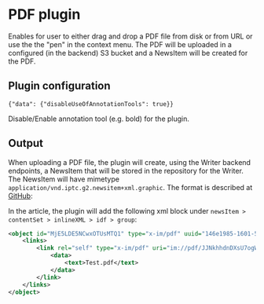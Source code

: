 # PDF plugin
Enables for user to either drag and drop a PDF file from disk or from URL or use the the "pen" in the context menu. The
PDF will be uploaded in a configured (in the backend) S3 bucket and a NewsItem will be created for the PDF.

## Plugin configuration
```
{"data": {"disableUseOfAnnotationTools": true}} 
``` 
Disable/Enable annotation tool (e.g. bold) for the plugin.

## Output
When uploading a PDF file, the plugin will create, using the Writer backend endpoints, a NewsItem that will be stored
in the repository for the Writer. The NewsItem will have mimetype `application/vnd.iptc.g2.newsitem+xml.graphic`. 
The format is described at [GitHub](https://github.com/Infomaker/writer-format/blob/master/newsml/newsitem/newsitem-pdf.xml): 

In the article, the plugin will add the following xml block under `newsItem > contentSet > inlineXML > idf > group`:
```xml
<object id="MjE5LDE5NCwxOTUsMTQ1" type="x-im/pdf" uuid="146e1985-1601-5cce-a788-02e286da5905">
    <links>
        <link rel="self" type="x-im/pdf" uri="im://pdf/JJNkhhdnDXsU7ogWnOwLKF4uq9Y.pdf" uuid="146e1985-1601-5cce-a788-02e286da5905">
            <data>
                <text>Test.pdf</text>
            </data>
        </link>
    </links>
</object>
```
